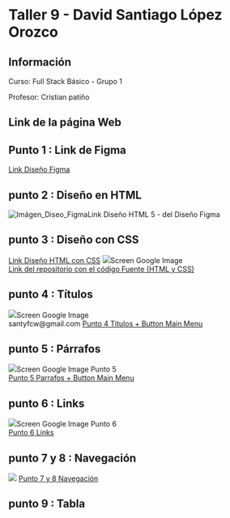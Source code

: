  <h1> Taller 9 - David Santiago López Orozco</h1>
    <h2>Información</h2>
    <p>Curso: Full Stack Básico - Grupo 1 </p>
     <p>Profesor: Cristian patiño</p>
     
<h2>Link de la página Web</h2>
<h2>Punto 1 : Link de Figma</h2>
<a href="https://www.figma.com/file/i0WxaKhEFBCgVoiepPvJRB/David-L%C3%B3pez-Orozco?type=design&mode=design&t=QMUmCHIbh0AmEaRA-1">Link Diseño Figma</a>

<h2>punto 2 : Diseño en HTML</h2>
<img src="public/images/Esructura_Atenea.png" alt= "Imágen_Diseo_Figma">Link Diseño HTML 5 - del Diseño Figma</img>

<h2>punto 3 : Diseño con CSS</h2>
<a href="http://127.0.0.1:3000/punto-1-2-3/index.html">Link Diseño HTML con CSS</a>
<img src="punto-1-2-3/public/images/screencapture-127-0-0-1-3000-punto-1-2-3-index-html-2023-11-06-21_39_36.png">Screen Google Image
</img><br>
<a href="https://github.com/DavidLopezIT1/Taller-9.Full-Stack.git">Link del repositorio con el código Fuente (HTML y CSS)</a>
<h2>punto 4 : Títulos</h2>
<img src="./punto-4/Public/Images/screencapture-127-0-0-1-3000-punto-4-index-html-2023-11-06-22_19_09.png">Screen Google Image
</img><br>santyfcw@gmail.com
<a href="http://127.0.0.1:3000/punto-4/index.html">Punto 4 Títulos + Button Main Menu</a>

<h2>punto 5 : Párrafos</h2>
<img src="./punto-5/Public/Images/screencapture-127-0-0-1-3000-punto-5-index-html-2023-11-07-23_11_39.png">Screen Google Image Punto 5
</img><br>
<a href="http://127.0.0.1:3000/punto-5/index.html">Punto 5 Parrafos + Button Main Menu</a>
<h2>punto 6 : Links</h2>
<img src="./punto-6/Public/Images/Captura de pantalla 2023-11-07 a la(s) 11.36.17 p. m..png">Screen Google Image Punto 6
</img><br>
<a href="http://127.0.0.1:3000/punto-6/index.html">Punto 6 Links </a>
<h2>punto 7 y 8 : Navegación</h2>
<img src="./punto-7-8/public/Images/Captura de pantalla 2023-11-08 a la(s) 11.10.07 p. m..png "<img/>
<a href="http://127.0.0.1:3000/punto-7-8/index.html"> Punto 7 y 8 Navegación </a>
<h2>punto 9 : Tabla</h2>
